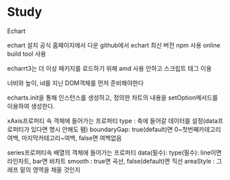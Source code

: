 # Study
Echart

echart 설치
공식 홈페이지에서 다운
github에서 echart 최신 버전
npm 사용
online build tool 사용

echarrt3는 더 이상 패키지를 로드하기 위해 amd 사용 안하고 스크립트 태그 이용

너비와 높이, id를 지닌 DOM객체를 먼저 준비해야한다

echarts.init을 통해 인스턴스를 생성하고, 정의한 차트의 내용을 setOption메서드를 이용하여 생성한다.


xAxis프로퍼티 속 객체에 들어가는 프로퍼티
type : 축에 들어갈 데이터를 설정(data프로퍼티가 있다면 명시 안해도 됌)
boundaryGap: true(default)면 0~첫번째카테고리 여백, 마지막카테고리~여백, false면 여백없음



series프로퍼티속 배열의 객체에 들어가는 프로퍼티
data(필수): 
type(필수): line이면 라인차트, bar면 바차트
smooth : true면 곡선, false(default)면 직선
areaStyle : 그래프 밑의 영역을 채울 것인지
